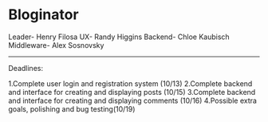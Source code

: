 # Bloginator


Leader- Henry Filosa
UX- Randy Higgins 
Backend- Chloe Kaubisch 
Middleware- Alex Sosnovsky 

***

Deadlines:

  1.Complete user login and registration system (10/13)
  2.Complete backend and interface for creating and displaying posts (10/15)
  3.Complete backend and interface for creating and displaying comments (10/16)
  4.Possible extra goals, polishing and bug testing(10/19)
